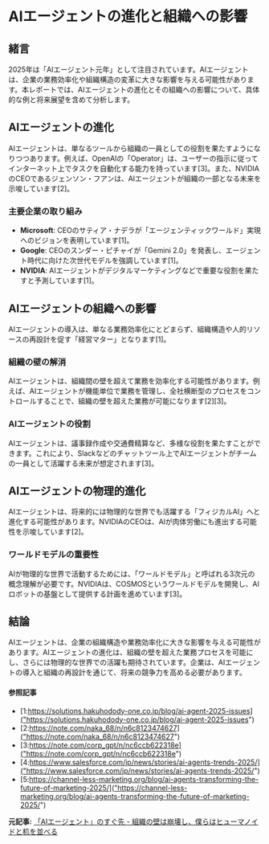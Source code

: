 # AIエージェントの進化と組織への影響

## 緒言

2025年は「AIエージェント元年」として注目されています。AIエージェントは、企業の業務効率化や組織構造の変革に大きな影響を与える可能性があります。本レポートでは、AIエージェントの進化とその組織への影響について、具体的な例と将来展望を含めて分析します。

## AIエージェントの進化

AIエージェントは、単なるツールから組織の一員としての役割を果たすようになりつつあります。例えば、OpenAIの「Operator」は、ユーザーの指示に従ってインターネット上でタスクを自動化する能力を持っています[3]。また、NVIDIAのCEOであるジェンソン・フアンは、AIエージェントが組織の一部となる未来を示唆しています[2]。

### 主要企業の取り組み

- **Microsoft**: CEOのサティア・ナデラが「エージェンティックワールド」実現へのビジョンを表明しています[1]。
- **Google**: CEOのスンダー・ピチャイが「Gemini 2.0」を発表し、エージェント時代に向けた次世代モデルを強調しています[1]。
- **NVIDIA**: AIエージェントがデジタルマーケティングなどで重要な役割を果たすと予測しています[1]。

## AIエージェントの組織への影響

AIエージェントの導入は、単なる業務効率化にとどまらず、組織構造や人的リソースの再設計を促す「経営マター」となります[1]。

### 組織の壁の解消

AIエージェントは、組織間の壁を超えて業務を効率化する可能性があります。例えば、AIエージェントが機能単位で業務を管理し、全社横断型のプロセスをコントロールすることで、組織の壁を超えた業務が可能になります[2][3]。

### AIエージェントの役割

AIエージェントは、議事録作成や交通費精算など、多様な役割を果たすことができます。これにより、Slackなどのチャットツール上でAIエージェントがチームの一員として活躍する未来が想定されます[3]。

## AIエージェントの物理的進化

AIエージェントは、将来的には物理的な世界でも活躍する「フィジカルAI」へと進化する可能性があります。NVIDIAのCEOは、AIが肉体労働にも進出する可能性を示唆しています[2]。

### ワールドモデルの重要性

AIが物理的な世界で活動するためには、「ワールドモデル」と呼ばれる3次元の概念理解が必要です。NVIDIAは、COSMOSというワールドモデルを開発し、AIロボットの基盤として提供する計画を進めています[3]。

## 結論

AIエージェントは、企業の組織構造や業務効率化に大きな影響を与える可能性があります。AIエージェントの進化は、組織の壁を超えた業務プロセスを可能にし、さらには物理的な世界での活躍も期待されています。企業は、AIエージェントの導入と組織の再設計を通じて、将来の競争力を高める必要があります。

#### 参照記事
- [1:https://solutions.hakuhodody-one.co.jp/blog/ai-agent-2025-issues]("https://solutions.hakuhodody-one.co.jp/blog/ai-agent-2025-issues")
- [2:https://note.com/naka_68/n/n6c8123474627]("https://note.com/naka_68/n/n6c8123474627")
- [3:https://note.com/corp_gpt/n/nc6ccb622318e]("https://note.com/corp_gpt/n/nc6ccb622318e")
- [4:https://www.salesforce.com/jp/news/stories/ai-agents-trends-2025/]("https://www.salesforce.com/jp/news/stories/ai-agents-trends-2025/")
- [5:https://channel-less-marketing.org/blog/ai-agents-transforming-the-future-of-marketing-2025/]("https://channel-less-marketing.org/blog/ai-agents-transforming-the-future-of-marketing-2025/")


**元記事:** [「AIエージェント」のすぐ先 - 組織の壁は崩壊し、僕らはヒューマノイドと机を並べる](https://newspicks.com/news/12805154/body/?ref=topics)